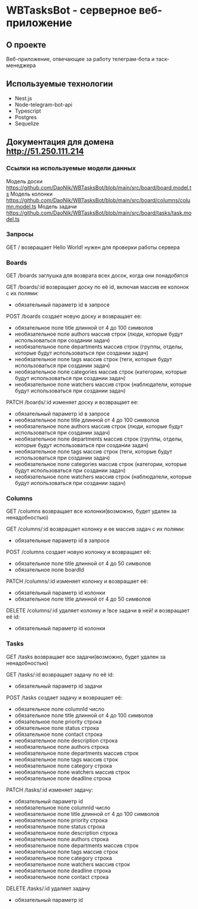 # WBTasksBot - серверное веб-приложение

## О проекте

Веб-приложение, отвечающее за работу телеграм-бота и таск-менеджера

## Используемые технологии

- Nest.js
- Node-telegram-bot-api
- Typescript
- Postgres
- Sequelize

## Документация для домена http://51.250.111.214

### Ссылки на используемые модели данных

Модель доски
https://github.com/DaoNik/WBTasksBot/blob/main/src/board/board.model.ts
Модель колонки
https://github.com/DaoNik/WBTasksBot/blob/main/src/board/columns/column.model.ts
Модель задачи
https://github.com/DaoNik/WBTasksBot/blob/main/src/board/tasks/task.model.ts

### Запросы

GET / возвращает Hello World! нужен для проверки работы сервера

### Boards

GET /boards заглушка для возврата всех досок, когда они понадобятся

GET /boards/:id возвращает доску по её id, включая массив ее колонок с их полями:

- обязательный параметр id в запросе

POST /boards создает новую доску и возвращает ее:

- обязательное поле title длинной от 4 до 100 символов
- необязательное поле authors массив строк (люди, которые будут использоваться при создании задач)
- необязательное поле departments массив строк (группы, отделы, которые будут использоваться при создании задач)
- необязательное поле tags массив строк (теги, которые будут использоваться при создании задач)
- необязательное поле categories массив строк (категории, которые будут использоваться при создании задач)
- необязательное поле watchers массив строк (наблюдатели, которые будут использоваться при создании задач)

PATCH /boards/:id изменяет доску и возвращает ее:

- обязательный параметр id в запросе
- необязательное поле title длинной от 4 до 100 символов
- необязательное поле authors массив строк (люди, которые будут использоваться при создании задач)
- необязательное поле departments массив строк (группы, отделы, которые будут использоваться при создании задач)
- необязательное поле tags массив строк (теги, которые будут использоваться при создании задач)
- необязательное поле categories массив строк (категории, которые будут использоваться при создании задач)
- необязательное поле watchers массив строк (наблюдатели, которые будут использоваться при создании задач)

### Columns

GET /columns возвращает все колонки(возможно, будет удален за ненадобностью)

GET /columns/:id возвращает колонку и ее массив задач с их полями:

- обязательные параметр id в запросе

POST /columns создает новую колонку и возвращает её:

- обязательное поле title длинной от 4 до 50 символов
- обязательное поле boardId

PATCH /columns/:id изменяет колонку и возвращает её:

- обязательный параметр id колонки
- обязательное поле title длинной от 4 до 50 символов

DELETE /columns/:id удаляет колонку и !все задачи в ней! и возвращает её id:

- обязательный параметр id колонки

### Tasks

GET /tasks возвращает все задачи(возможно, будет удален за ненадобностью)

GET /tasks/:id возвращает задачу по её id:

- обязательный параметр id задачи

POST /tasks создает задачу и возвращает её:

- обязательное поле columnId число
- обязательное поле title длинной от 4 до 100 символов
- обязательное поле priority строка
- обязательное поле status строка
- обязательное поле contact строка
- необязательное поле description строка
- необязательное поле authors строка
- необязательное поле departments массив строк
- необязательное поле tags массив строк
- необязательное поле category строка
- необязательное поле watchers массив строк
- необязательное поле deadline строка

PATCH /tasks/:id изменяет задачу:

- обязательный параметр id
- необязательное поле columnId число
- необязательное поле title длинной от 4 до 100 символов
- необязательное поле priority строка
- необязательное поле status строка
- необязательное поле description строка
- необязательное поле authors строка
- необязательное поле departments массив строк
- необязательное поле tags массив строк
- необязательное поле category строка
- необязательное поле watchers массив строк
- необязательное поле deadline строка
- необязательное поле contact строка

DELETE /tasks/:id удаляет задачу

- обязательный параметр id
